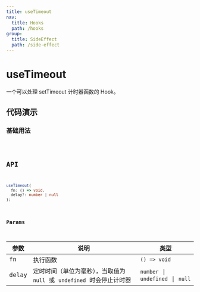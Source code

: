 ```yaml
---
title: useTimeout
nav:
  title: Hooks
  path: /hooks
group:
  title: SideEffect
  path: /side-effect
---
```


# useTimeout

<Tag lang="zh-CN" tags="ssr&crossPlatform"></Tag>

一个可以处理 setTimeout 计时器函数的 Hook。

## 代码演示

### 基础用法

<code src="./demo/demo1.tsx" />

## API

```typescript
useTimeout(
  fn: () => void, 
  delay?: number | null
);
```

### Params

| 参数 | 说明 | 类型 |
|------|---------------------------|--------|
| fn   | 执行函数 | `() => void` |
| delay | 定时时间（单位为毫秒），当取值为 `null` 或 `undefined` 时会停止计时器 | `number` \| `undefined` \| `null` |
